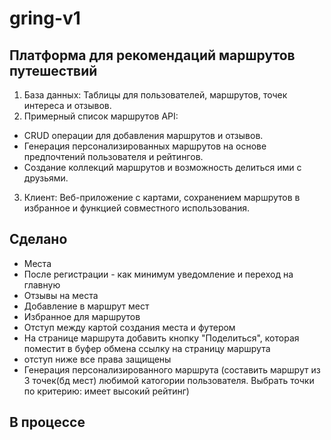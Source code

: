 # gring-v1

## Платформа для рекомендаций маршрутов путешествий

1. База данных: Таблицы для пользователей, маршрутов, точек интереса и отзывов.
2. Примерный список маршрутов API:

- CRUD операции для добавления маршрутов и отзывов.
- Генерация персонализированных маршрутов на основе предпочтений пользователя и рейтингов.
- Создание коллекций маршрутов и возможность делиться ими с друзьями.

3. Клиент: Веб-приложение с картами, сохранением маршрутов в избранное и функцией совместного использования.

## Сделано

- Места
- После регистрации - как минимум уведомление и переход на главную
- Отзывы на места
- Добавление в маршрут мест
- Избранное для маршрутов
- Отступ между картой создания места и футером
- На странице маршрута добавить кнопку "Поделиться", которая поместит в буфер обмена ссылку на страницу маршрута
- отступ ниже все права защищены
- Генерация персонализированного маршрута (составить маршрут из 3 точек(бд мест) любимой катогории пользователя. Выбрать точки по критерию: имеет высокий рейтинг)

## В процессе

<!-- - Добавление в коллекцию (плейлист) маршрутов -->

<!-- - Возможно, залить футер и хедер цветом (золотой кстати -> #ffd700 #188038) -->
